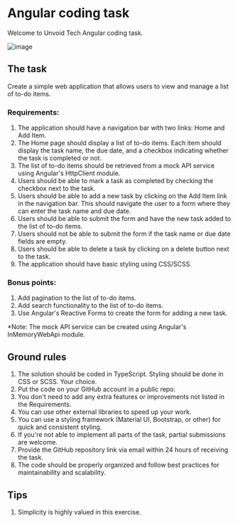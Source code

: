 # Angular coding task
Welcome to Unvoid Tech Angular coding task.

![image](https://i.ibb.co/4FpK1zB/Screenshot-20230205-104711.png)

## The task
Create a simple web application that allows users to view and manage a list of to-do items.

### Requirements:
1. The application should have a navigation bar with two links: Home and Add Item.
2. The Home page should display a list of to-do items. Each item should display the task name, the due date, and a checkbox indicating whether the task is completed or not.
3. The list of to-do items should be retrieved from a mock API service using Angular's HttpClient module.
4. Users should be able to mark a task as completed by checking the checkbox next to the task.
5. Users should be able to add a new task by clicking on the Add Item link in the navigation bar. This should navigate the user to a form where they can enter the task name and due date.
6. Users should be able to submit the form and have the new task added to the list of to-do items.
7. Users should not be able to submit the form if the task name or due date fields are empty.
8. Users should be able to delete a task by clicking on a delete button next to the task.
9. The application should have basic styling using CSS/SCSS.

### Bonus points:
1. Add pagination to the list of to-do items.
2. Add search functionality to the list of to-do items.
3. Use Angular's Reactive Forms to create the form for adding a new task.

*Note: The mock API service can be created using Angular's InMemoryWebApi module.

## Ground rules
1. The solution should be coded in TypeScript. Styling should be done in CSS or SCSS. Your choice.
2. Put the code on your GitHub account in a public repo.
3. You don't need to add any extra features or improvements not listed in the Requirements.
4. You can use other external libraries to speed up your work.
5. You can use a styling framework (Material UI, Bootstrap, or other) for quick and consistent styling.
6. If you're not able to implement all parts of the task, partial submissions are welcome.
7. Provide the GitHub repository link via email within 24 hours of receiving the task.
8. The code should be properly organized and follow best practices for maintainability and scalability.

## Tips
1. Simplicity is highly valued in this exercise.
